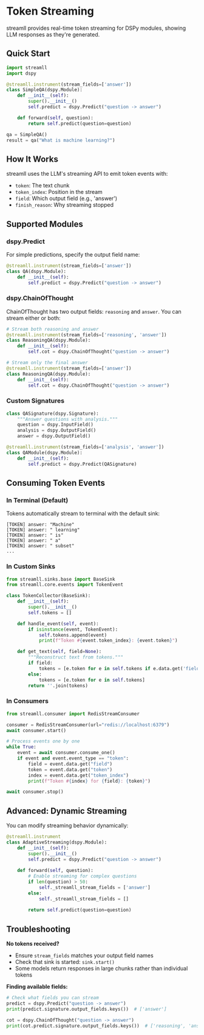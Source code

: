 # Token Streaming

streamll provides real-time token streaming for DSPy modules, showing LLM responses as they're generated.

## Quick Start

```python
import streamll
import dspy

@streamll.instrument(stream_fields=['answer'])
class SimpleQA(dspy.Module):
    def __init__(self):
        super().__init__()
        self.predict = dspy.Predict("question -> answer")

    def forward(self, question):
        return self.predict(question=question)

qa = SimpleQA()
result = qa("What is machine learning?")
```

## How It Works

streamll uses the LLM's streaming API to emit token events with:

- `token`: The text chunk  
- `token_index`: Position in the stream
- `field`: Which output field (e.g., 'answer')
- `finish_reason`: Why streaming stopped

## Supported Modules

### dspy.Predict

For simple predictions, specify the output field name:

```python
@streamll.instrument(stream_fields=['answer'])
class QA(dspy.Module):
    def __init__(self):
        self.predict = dspy.Predict("question -> answer")
```

### dspy.ChainOfThought

ChainOfThought has two output fields: `reasoning` and `answer`. You can stream either or both:

```python
# Stream both reasoning and answer
@streamll.instrument(stream_fields=['reasoning', 'answer'])
class ReasoningQA(dspy.Module):
    def __init__(self):
        self.cot = dspy.ChainOfThought("question -> answer")

# Stream only the final answer
@streamll.instrument(stream_fields=['answer'])
class ReasoningQA(dspy.Module):
    def __init__(self):
        self.cot = dspy.ChainOfThought("question -> answer")
```

### Custom Signatures

```python
class QASignature(dspy.Signature):
    """Answer questions with analysis."""
    question = dspy.InputField() 
    analysis = dspy.OutputField()
    answer = dspy.OutputField()

@streamll.instrument(stream_fields=['analysis', 'answer'])
class QAModule(dspy.Module):
    def __init__(self):
        self.predict = dspy.Predict(QASignature)
```

## Consuming Token Events

### In Terminal (Default)

Tokens automatically stream to terminal with the default sink:

```
[TOKEN] answer: "Machine"
[TOKEN] answer: " learning"
[TOKEN] answer: " is"
[TOKEN] answer: " a"
[TOKEN] answer: " subset"
...
```

### In Custom Sinks

```python
from streamll.sinks.base import BaseSink
from streamll.core.events import TokenEvent

class TokenCollector(BaseSink):
    def __init__(self):
        super().__init__()
        self.tokens = []

    def handle_event(self, event):
        if isinstance(event, TokenEvent):
            self.tokens.append(event)
            print(f"Token #{event.token_index}: {event.token}")

    def get_text(self, field=None):
        """Reconstruct text from tokens."""
        if field:
            tokens = [e.token for e in self.tokens if e.data.get('field') == field]
        else:
            tokens = [e.token for e in self.tokens]
        return ''.join(tokens)
```

### In Consumers

```python
from streamll.consumer import RedisStreamConsumer

consumer = RedisStreamConsumer(url="redis://localhost:6379")
await consumer.start()

# Process events one by one
while True:
    event = await consumer.consume_one()
    if event and event.event_type == "token":
        field = event.data.get("field")
        token = event.data.get("token")
        index = event.data.get("token_index") 
        print(f"Token #{index} for {field}: {token}")

await consumer.stop()
```


## Advanced: Dynamic Streaming

You can modify streaming behavior dynamically:

```python
@streamll.instrument
class AdaptiveStreaming(dspy.Module):
    def __init__(self):
        super().__init__()
        self.predict = dspy.Predict("question -> answer")
    
    def forward(self, question):
        # Enable streaming for complex questions
        if len(question) > 50:
            self._streamll_stream_fields = ['answer']
        else:
            self._streamll_stream_fields = []
        
        return self.predict(question=question)
```

## Troubleshooting

**No tokens received?**
- Ensure `stream_fields` matches your output field names
- Check that sink is started: `sink.start()` 
- Some models return responses in large chunks rather than individual tokens

**Finding available fields:**
```python
# Check what fields you can stream
predict = dspy.Predict("question -> answer")
print(predict.signature.output_fields.keys())  # ['answer']

cot = dspy.ChainOfThought("question -> answer") 
print(cot.predict.signature.output_fields.keys())  # ['reasoning', 'answer']
```
